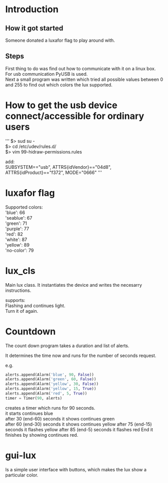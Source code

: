 # Introduction
## How it got started
Someone donated a luxafor flag to play around with.

## Steps
First thing to do was find out how to communicate with it on a linux box.  
For usb communication PyUSB is used.  
Next a small program was written which tried all possible values between 0 and 255 to find out which colors the lux supported.  


# How to get the usb device connect/accessible for ordinary users
'''
$> sud su -  
$> cd /etc/udev/rules.d/  
$>  vim 99-hidraw-permissions.rules  

  
add:  
SUBSYSTEM=="usb", ATTRS{idVendor}=="04d8", ATTRS{idProduct}=="f372", MODE="0666"
'''

# luxafor flag
Supported colors:  
'blue': 66  
'seablue': 67  
'green': 71  
'purple': 77  
'red': 82  
'white': 87  
'yellow': 89  
'no-color': 79  
  
# lux_cls
Main lux class.  It instantiates the device and writes the necesarry instructions.  
  
supports:  
Flashing and continues light.  
Turn it of again.  

# Countdown
The count down program takes a duration and list of alerts.

It determines the time now and runs for the number of seconds request. 

e.g.  
```python
alerts.append(Alarm('blue', 90, False))
alerts.append(Alarm('green', 60, False))
alerts.append(Alarm('yellow', 30, False))
alerts.append(Alarm('yellow', 15, True))
alerts.append(Alarm('red', 5, True))
timer = Timer(90, alerts)
```
creates a timer which runs for 90 seconds.  
it starts continues blue  
after 30 (end-60) seconds it shows continues green  
after 60 (end-30) seconds it shows continues yellow
after 75 (end-15) seconds it flashes yellow
after 85 (end-5)  seconds it flashes red
End it finishes by showing continues red.
  
# gui-lux
Is a simple user interface with buttons, which makes the lux show a particular color.

